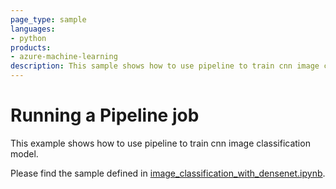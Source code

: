 ```yaml
---
page_type: sample
languages:
- python
products:
- azure-machine-learning
description: This sample shows how to use pipeline to train cnn image classification model.
---
```


# Running a Pipeline job
This example shows how to use pipeline to train cnn image classification model. 

Please find the sample defined in [image_classification_with_densenet.ipynb](image_classification_with_densenet.ipynb).